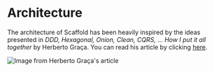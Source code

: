 # Architecture #

The architecture of Scaffold has been heavily inspired by the ideas presented in *DDD, Hexagonal, Onion, Clean, CQRS, … How I put it all together* by Herberto Graça. You can read his article by clicking [here](https://herbertograca.com/2017/11/16/explicit-architecture-01-ddd-hexagonal-onion-clean-cqrs-how-i-put-it-all-together/).

![Image from Herberto Graça's article](https://herbertograca.files.wordpress.com/2018/11/080-explicit-architecture-svg.png)
